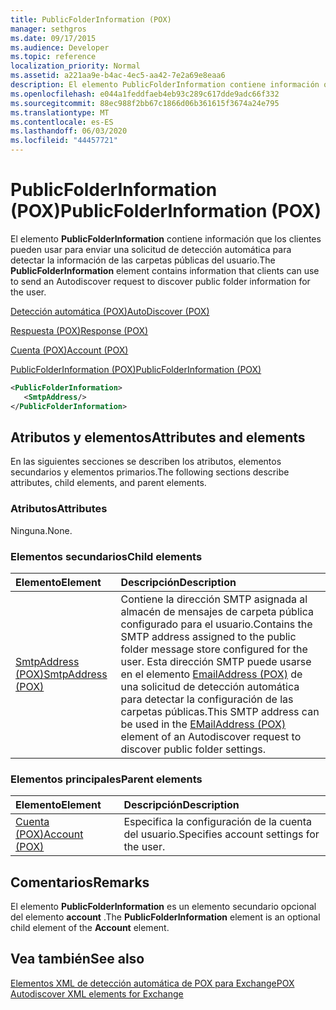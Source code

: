 ```yaml
---
title: PublicFolderInformation (POX)
manager: sethgros
ms.date: 09/17/2015
ms.audience: Developer
ms.topic: reference
localization_priority: Normal
ms.assetid: a221aa9e-b4ac-4ec5-aa42-7e2a69e8eaa6
description: El elemento PublicFolderInformation contiene información que los clientes pueden usar para enviar una solicitud de detección automática para detectar la información de las carpetas públicas del usuario.
ms.openlocfilehash: e044a1feddfaeb4eb93c289c617dde9adc66f332
ms.sourcegitcommit: 88ec988f2bb67c1866d06b361615f3674a24e795
ms.translationtype: MT
ms.contentlocale: es-ES
ms.lasthandoff: 06/03/2020
ms.locfileid: "44457721"
---
```

# <a name="publicfolderinformation-pox"></a><span data-ttu-id="64c09-103">PublicFolderInformation (POX)</span><span class="sxs-lookup"><span data-stu-id="64c09-103">PublicFolderInformation (POX)</span></span>

<span data-ttu-id="64c09-104">El elemento **PublicFolderInformation** contiene información que los clientes pueden usar para enviar una solicitud de detección automática para detectar la información de las carpetas públicas del usuario.</span><span class="sxs-lookup"><span data-stu-id="64c09-104">The **PublicFolderInformation** element contains information that clients can use to send an Autodiscover request to discover public folder information for the user.</span></span> 
  
[<span data-ttu-id="64c09-105">Detección automática (POX)</span><span class="sxs-lookup"><span data-stu-id="64c09-105">AutoDiscover (POX)</span></span>](autodiscover-pox.md)
  
[<span data-ttu-id="64c09-106">Respuesta (POX)</span><span class="sxs-lookup"><span data-stu-id="64c09-106">Response (POX)</span></span>](response-pox.md)
  
[<span data-ttu-id="64c09-107">Cuenta (POX)</span><span class="sxs-lookup"><span data-stu-id="64c09-107">Account (POX)</span></span>](account-pox.md)
  
[<span data-ttu-id="64c09-108">PublicFolderInformation (POX)</span><span class="sxs-lookup"><span data-stu-id="64c09-108">PublicFolderInformation (POX)</span></span>](publicfolderinformation-pox.md)
  
```XML
<PublicFolderInformation>
   <SmtpAddress/>
</PublicFolderInformation>
```

## <a name="attributes-and-elements"></a><span data-ttu-id="64c09-109">Atributos y elementos</span><span class="sxs-lookup"><span data-stu-id="64c09-109">Attributes and elements</span></span>

<span data-ttu-id="64c09-110">En las siguientes secciones se describen los atributos, elementos secundarios y elementos primarios.</span><span class="sxs-lookup"><span data-stu-id="64c09-110">The following sections describe attributes, child elements, and parent elements.</span></span>
  
### <a name="attributes"></a><span data-ttu-id="64c09-111">Atributos</span><span class="sxs-lookup"><span data-stu-id="64c09-111">Attributes</span></span>

<span data-ttu-id="64c09-112">Ninguna.</span><span class="sxs-lookup"><span data-stu-id="64c09-112">None.</span></span>
  
### <a name="child-elements"></a><span data-ttu-id="64c09-113">Elementos secundarios</span><span class="sxs-lookup"><span data-stu-id="64c09-113">Child elements</span></span>

|<span data-ttu-id="64c09-114">**Elemento**</span><span class="sxs-lookup"><span data-stu-id="64c09-114">**Element**</span></span>|<span data-ttu-id="64c09-115">**Descripción**</span><span class="sxs-lookup"><span data-stu-id="64c09-115">**Description**</span></span>|
|:-----|:-----|
|[<span data-ttu-id="64c09-116">SmtpAddress (POX)</span><span class="sxs-lookup"><span data-stu-id="64c09-116">SmtpAddress (POX)</span></span>](smtpaddress-pox.md) <br/> |<span data-ttu-id="64c09-117">Contiene la dirección SMTP asignada al almacén de mensajes de carpeta pública configurado para el usuario.</span><span class="sxs-lookup"><span data-stu-id="64c09-117">Contains the SMTP address assigned to the public folder message store configured for the user.</span></span> <span data-ttu-id="64c09-118">Esta dirección SMTP puede usarse en el elemento [EmailAddress (POX)](emailaddress-pox.md) de una solicitud de detección automática para detectar la configuración de las carpetas públicas.</span><span class="sxs-lookup"><span data-stu-id="64c09-118">This SMTP address can be used in the [EMailAddress (POX)](emailaddress-pox.md) element of an Autodiscover request to discover public folder settings.</span></span>  <br/> |
   
### <a name="parent-elements"></a><span data-ttu-id="64c09-119">Elementos principales</span><span class="sxs-lookup"><span data-stu-id="64c09-119">Parent elements</span></span>

|<span data-ttu-id="64c09-120">**Elemento**</span><span class="sxs-lookup"><span data-stu-id="64c09-120">**Element**</span></span>|<span data-ttu-id="64c09-121">**Descripción**</span><span class="sxs-lookup"><span data-stu-id="64c09-121">**Description**</span></span>|
|:-----|:-----|
|[<span data-ttu-id="64c09-122">Cuenta (POX)</span><span class="sxs-lookup"><span data-stu-id="64c09-122">Account (POX)</span></span>](account-pox.md) <br/> |<span data-ttu-id="64c09-123">Especifica la configuración de la cuenta del usuario.</span><span class="sxs-lookup"><span data-stu-id="64c09-123">Specifies account settings for the user.</span></span>  <br/> |
   
## <a name="remarks"></a><span data-ttu-id="64c09-124">Comentarios</span><span class="sxs-lookup"><span data-stu-id="64c09-124">Remarks</span></span>

<span data-ttu-id="64c09-125">El elemento **PublicFolderInformation** es un elemento secundario opcional del elemento **account** .</span><span class="sxs-lookup"><span data-stu-id="64c09-125">The **PublicFolderInformation** element is an optional child element of the **Account** element.</span></span> 
  
## <a name="see-also"></a><span data-ttu-id="64c09-126">Vea también</span><span class="sxs-lookup"><span data-stu-id="64c09-126">See also</span></span>



[<span data-ttu-id="64c09-127">Elementos XML de detección automática de POX para Exchange</span><span class="sxs-lookup"><span data-stu-id="64c09-127">POX Autodiscover XML elements for Exchange</span></span>](pox-autodiscover-xml-elements-for-exchange.md)

